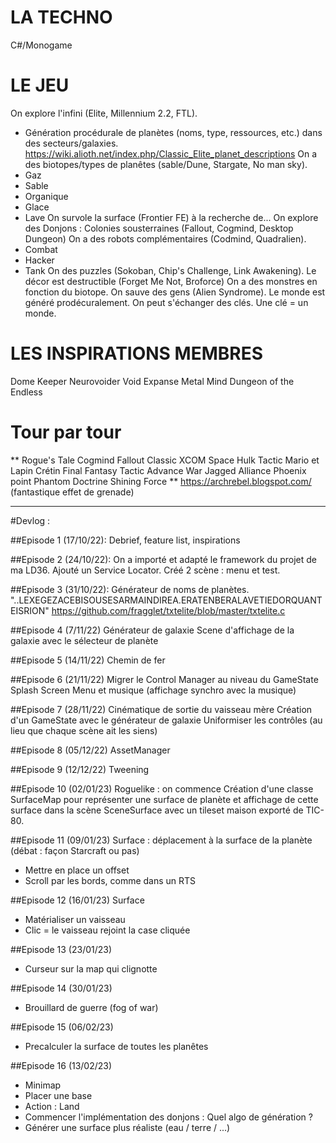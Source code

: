 ﻿LA TECHNO
=========
C#/Monogame

LE JEU
======
On explore l'infini (Elite, Millennium 2.2, FTL).
- Génération procédurale de planètes (noms, type, ressources, etc.) dans des secteurs/galaxies.
https://wiki.alioth.net/index.php/Classic_Elite_planet_descriptions
On a des biotopes/types de planêtes (sable/Dune, Stargate, No man sky).
- Gaz
- Sable
- Organique
- Glace
- Lave
On survole la surface (Frontier FE) à la recherche de...
On explore des Donjons : Colonies sousterraines (Fallout, Cogmind, Desktop Dungeon)
On a des robots complémentaires (Codmind, Quadralien).
- Combat
- Hacker
- Tank
On des puzzles (Sokoban, Chip's Challenge, Link Awakening).
Le décor est destructible (Forget Me Not, Broforce)
On a des monstres en fonction du biotope.
On sauve des gens (Alien Syndrome).
Le monde est généré prodécuralement.
On peut s'échanger des clés. Une clé = un monde.

LES INSPIRATIONS MEMBRES
========================
Dome Keeper
Neurovoider
Void Expanse
Metal Mind
Dungeon of the Endless

Tour par tour
=============
** Rogue's Tale
Cogmind
Fallout Classic
XCOM
Space Hulk Tactic
Mario et Lapin Crétin
Final Fantasy Tactic
Advance War
Jagged Alliance
Phoenix point
Phantom Doctrine
Shining Force
** https://archrebel.blogspot.com/ (fantastique effet de grenade)

---
#Devlog : 

##Episode 1 (17/10/22):
Debrief, feature list, inspirations

##Episode 2 (24/10/22):
On a importé et adapté le framework du projet de ma LD36.
Ajouté un Service Locator.
Créé 2 scène : menu et test.

##Episode 3 (31/10/22):
Générateur de noms de planètes.
"..LEXEGEZACEBISOUSESARMAINDIREA.ERATENBERALAVETIEDORQUANTEISRION"
https://github.com/fragglet/txtelite/blob/master/txtelite.c

##Episode 4 (7/11/22)
Générateur de galaxie
Scene d'affichage de la galaxie avec le sélecteur de planète

##Episode 5 (14/11/22)
Chemin de fer

##Episode 6 (21/11/22)
Migrer le Control Manager au niveau du GameState
Splash Screen
Menu et musique (affichage synchro avec la musique)

##Episode 7 (28/11/22)
Cinématique de sortie du vaisseau mère
Création d'un GameState avec le générateur de galaxie
Uniformiser les contrôles (au lieu que chaque scène ait les siens)

##Episode 8 (05/12/22)
AssetManager

##Episode 9 (12/12/22)
Tweening

##Episode 10 (02/01/23)
Roguelike : on commence
Création d'une classe SurfaceMap pour représenter une surface de planète et affichage de cette surface dans la scène SceneSurface avec un tileset maison exporté de TIC-80.

##Episode 11 (09/01/23)
Surface : déplacement à la surface de la planète (débat : façon Starcraft ou pas)
- Mettre en place un offset
- Scroll par les bords, comme dans un RTS

##Episode 12 (16/01/23)
Surface
- Matérialiser un vaisseau
- Clic = le vaisseau rejoint la case cliquée

##Episode 13 (23/01/23)
- Curseur sur la map qui clignotte

##Episode 14 (30/01/23)
- Brouillard de guerre (fog of war)

##Episode 15 (06/02/23)
- Precalculer la surface de toutes les planêtes

##Episode 16 (13/02/23)
- Minimap
- Placer une base
- Action : Land
- Commencer l'implémentation des donjons : Quel algo de génération ?
- Générer une surface plus réaliste (eau / terre / ...)
